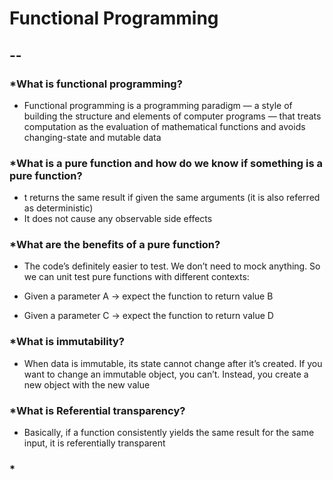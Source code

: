 # Functional Programming

## --

### *What is functional programming?

- Functional programming is a programming paradigm — a style of building the structure and elements of computer programs — that treats computation as the evaluation of mathematical functions and avoids changing-state and mutable data

### *What is a pure function and how do we know if something is a pure function?

- t returns the same result if given the same arguments (it is also referred as deterministic)
- It does not cause any observable side effects


### *What are the benefits of a pure function?

- The code’s definitely easier to test. We don’t need to mock anything. So we can unit test pure functions with different contexts:

- Given a parameter A → expect the function to return value B
- Given a parameter C → expect the function to return value D

### *What is immutability?

- When data is immutable, its state cannot change after it’s created. If you want to change an immutable object, you can’t. Instead, you create a new object with the new value

### *What is Referential transparency?

- Basically, if a function consistently yields the same result for the same input, it is referentially transparent

### *